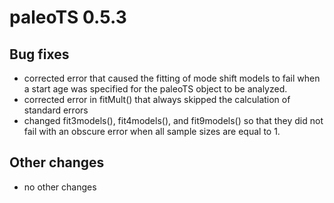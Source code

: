 # paleoTS 0.5.3

## Bug fixes
* corrected error that caused the fitting of mode shift models to fail when a start age was specified
for the paleoTS object to be analyzed.
* corrected error in fitMult() that always skipped the calculation of standard errors
* changed fit3models(), fit4models(), and fit9models() so that they did not fail with an obscure error when all sample sizes are equal to 1.


## Other changes
* no other changes
